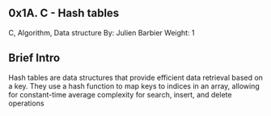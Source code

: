 ## 0x1A. C - Hash tables
C, Algorithm, Data structure
By: Julien Barbier
Weight: 1

## Brief Intro
Hash tables are data structures that provide efficient data retrieval based on a key. They use a hash function to map keys to indices in an array, allowing for constant-time average complexity for search, insert, and delete operations
